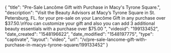 {
    "title": "Pre-Sale Lancôme Gift with Purchase in Macy's  Tyrone Square.",
    "description": "Visit the Beauty Advisors at Macy’s Tyrone Square in St. Petersburg, FL.  for your pre-sale on your Lancôme Gift in any purchase over $37.50.\nYou can customize your gift and also you can add 3 additional beauty essentials with a purchase over $75.00 ",
    "videoid": "199133452",
    "date_created": "1548196622",
    "date_modified": "1548197775",
    "type": "captivate",
    "layout": "video",
    "url": "\/v\/pre-sale-lancome-gift-with-purchase-in-macys-tyrone-square\/199133452"
}